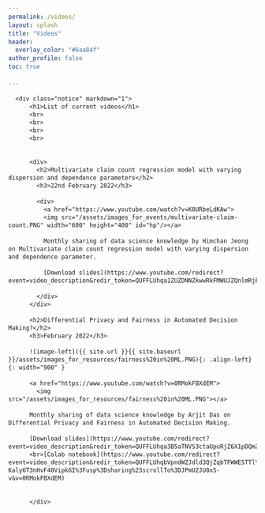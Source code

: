 ```yaml
---
permalink: /videos/
layout: splash
title: "Videos"
header:
  overlay_color: "#6aa84f"
author_profile: false
toc: true
 
---
```


<!DOCTYPE html>
<html>
  <head>
    <style>
     #hp  {
            float: left;    
             margin: 0 0 0 15px;
          }
    </style>
  </head>
  <body>
  
      <div class="notice" markdown="1">
          <h1>List of current videos</h1>
          <br>
          <br>
          <br>
          <br>
          
        
          <div>
            <h2>Multivariate claim count regression model with varying dispersion and dependence parameters</h2>
            <h3>22nd February 2022</h3>

            <div>
              <a href="https://www.youtube.com/watch?v=K0URbeLdKAw">
              <img src="/assets/images_for_events/multivariate-claim-count.PNG" width="600" height="400" id="hp"/></a>

              Monthly sharing of data science knowledge by Himchan Jeong on Multivariate claim count regression model with varying dispersion and dependence parameter.

              [Download slides](https://www.youtube.com/redirect?event=video_description&redir_token=QUFFLUhqa1ZUZDNNZkwwRkFMWUJZQnlmRjFLSXFFYXFjUXxBQ3Jtc0tsZ2h6ejNLWkpxUHY3TWNCWlE4UkRPajJNNHE3ck8tZ0VhRmhWODN2WFM1MU9IeEZGTXlUYzc1YURydXhSNkhic3J0YlFDbk56RTh0ZHZycnhVR1phM19COHJVMUVUNU1nUDJaeGhhVzltY2lSRmxNUQ&q=https%3A%2F%2Fgithub.com%2FIFoADataScienceResearch%2FIFoADataScienceResearch.github.io%2Fraw%2Fmaster%2Fassets%2Fpdfs%2Fknowledge_sharing%2FMultiCount_Dispersion_slides.pdf&v=K0URbeLdKAw)

            </div>
          </div>
          
          <h2>Differential Privacy and Fairness in Automated Decision Making?</h2>
          <h3>February 2022</h3>

          ![image-left]({{ site.url }}{{ site.baseurl }}/assets/images_for_resources/fairness%20in%20ML.PNG){: .align-left}{: width="900" } 

          <a href="https://www.youtube.com/watch?v=0RMokFBXdEM">
            <img src="/assets/images_for_resources/fairness%20in%20ML.PNG"></a>

          Monthly sharing of data science knowledge by Arjit Das on Differential Privacy and Fairness in Automated Decision Making.

          [Download slides](https://www.youtube.com/redirect?event=video_description&redir_token=QUFFLUhqa3B5aTNVS3ctaUpuRjZ6X1pDQmZfVTVlTUtrd3xBQ3Jtc0tucTdCekx6RkdjRUFxREZuU3B6YmZvb3lmTUtDY0ttak5UQ254M0JCRnZ1Z3k1bHFkWkU5c1F1NFZOTmlGa3hlUUlZMnl3b2UyZ1FSOWVyNUxwMlQxZnp6anhTYldpT1dPRTBadml6cDg2UW1rLWd1QQ&q=https%3A%2F%2Fgithub.com%2FIFoADataScienceResearch%2FIFoADataScienceResearch.github.io%2Fraw%2Fmaster%2Fassets%2Fpdfs%2Fknowledge_sharing%2FDifferential%2520Privacy%2520and%2520Fairness%2520in%2520Machine%2520Learning.pdf&v=0RMokFBXdEM)
          <br>[Colab notebook](https://www.youtube.com/redirect?event=video_description&redir_token=QUFFLUhqbVpndWZJdld3QjZqbTFWWE5TTlY4ODFkZkd5UXxBQ3Jtc0ttWWVNMnlzbmh6TkhfR1ZKck1FaGRFOTliVUY3LUd2c0ppenowdzJYQlZTSG1xM2UwYTVCZjktUWpuMy0zeFJ6b3h1M3FYdTAyOWZyRm1Zbmt5NjRlRzFSMFlMeFJkRk5xYm1mVzZTT0pmYnBGNjlkWQ&q=https%3A%2F%2Fcolab.research.google.com%2Fdrive%2F1yrL7FqP6Il4w-Kaly6T3nHvF40Vipk6I%3Fusp%3Dsharing%23scrollTo%3DJPmU2JU8xS-v&v=0RMokFBXdEM)


          </div>
  </body>
</html>


